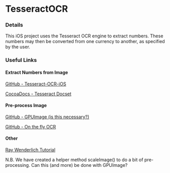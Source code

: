# TesseractOCR

### Details
This iOS project uses the Tesseract OCR engine to extract numbers. These numbers may then be converted from one currency to another, as specified by the user.

### Useful Links
#### Extract Numbers from Image
[GitHub - Tesseract-OCR-iOS](https://github.com/gali8/Tesseract-OCR-iOS)

[CocoaDocs - Tesseract Docset](http://cocoadocs.org/docsets/TesseractOCRiOS/4.0.0/Classes/G8Tesseract.html)


#### Pre-process Image
[GitHub - GPUImage (is this necessary?)](https://github.com/BradLarson/GPUImage)

[GitHub - On the fly OCR](https://github.com/WhitneyLand/SwiftOpenCV/blob/master/README.md)


#### Other
[Ray Wenderlich Tutorial](http://www.raywenderlich.com/93276/implementing-tesseract-ocr-ios)

N.B. We have created a helper method scaleImage() to do a bit of pre-processing. Can this (and more) be done with GPUImage?
